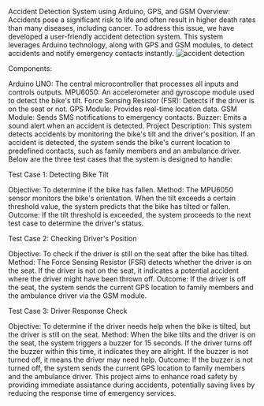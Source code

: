 Accident Detection System using Arduino, GPS, and GSM
Overview:
Accidents pose a significant risk to life and often result in higher death rates than many diseases, including cancer. To address this issue, we have developed a user-friendly accident detection system. This system leverages Arduino technology, along with GPS and GSM modules, to detect accidents and notify emergency contacts instantly.
![accident detection](https://github.com/g0kul-sengottaian/Accident-Detection-using-arduino/assets/159171191/c40d922c-a387-498a-946d-480f43a36a32)


Components:

Arduino UNO: The central microcontroller that processes all inputs and controls outputs.
MPU6050: An accelerometer and gyroscope module used to detect the bike's tilt.
Force Sensing Resistor (FSR): Detects if the driver is on the seat or not.
GPS Module: Provides real-time location data.
GSM Module: Sends SMS notifications to emergency contacts.
Buzzer: Emits a sound alert when an accident is detected.
Project Description:
This system detects accidents by monitoring the bike's tilt and the driver's position. If an accident is detected, the system sends the bike's current location to predefined contacts, such as family members and an ambulance driver. Below are the three test cases that the system is designed to handle:

Test Case 1: Detecting Bike Tilt

Objective: To determine if the bike has fallen.
Method: The MPU6050 sensor monitors the bike's orientation. When the tilt exceeds a certain threshold value, the system predicts that the bike has tilted or fallen.
Outcome: If the tilt threshold is exceeded, the system proceeds to the next test case to determine the driver's status.

Test Case 2: Checking Driver's Position

Objective: To check if the driver is still on the seat after the bike has tilted.
Method: The Force Sensing Resistor (FSR) detects whether the driver is on the seat. If the driver is not on the seat, it indicates a potential accident where the driver might have been thrown off.
Outcome: If the driver is off the seat, the system sends the current GPS location to family members and the ambulance driver via the GSM module.

Test Case 3: Driver Response Check

Objective: To determine if the driver needs help when the bike is tilted, but the driver is still on the seat.
Method: When the bike tilts and the driver is on the seat, the system triggers a buzzer for 15 seconds. If the driver turns off the buzzer within this time, it indicates they are alright. If the buzzer is not turned off, it means the driver may need help.
Outcome: If the buzzer is not turned off, the system sends the current GPS location to family members and the ambulance driver.
This project aims to enhance road safety by providing immediate assistance during accidents, potentially saving lives by reducing the response time of emergency services.






